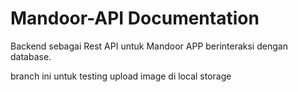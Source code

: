 # Mandoor-API Documentation

Backend sebagai Rest API untuk Mandoor APP berinteraksi dengan database.

branch ini untuk testing upload image di local storage
